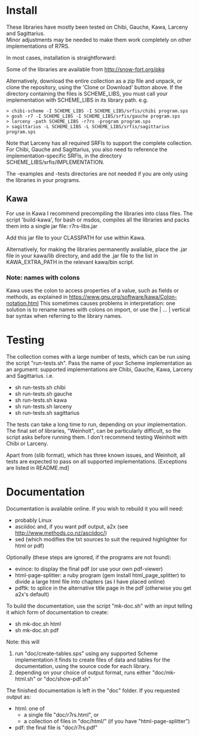 # Install

These libraries have mostly been tested on Chibi, Gauche, Kawa, Larceny and Sagittarius.  
Minor adjustments may be needed to make them work completely on other implementations of R7RS.

In most cases, installation is straightforward:

Some of the libraries are available from http://snow-fort.org/pkg

Alternatively, download the entire collection as a zip file and unpack, or
clone the repository, using the 'Clone or Download' button above.  If the
directory containing the files is SCHEME_LIBS, you must call your
implementation with SCHEME_LIBS in its library path.  e.g.

    > chibi-scheme -I SCHEME_LIBS -I SCHEME_LIBS/srfis/chibi program.sps
    > gosh -r7 -I SCHEME_LIBS -I SCHEME_LIBS/srfis/gauche program.sps
    > larceny -path SCHEME_LIBS -r7rs -program program.sps
    > sagittarius -L SCHEME_LIBS -L SCHEME_LIBS/srfis/sagittarius program.sps

Note that Larceny has all required SRFIs to support the complete collection.
For Chibi, Gauche and Sagittarius, you also need to reference the
implementation-specific SRFIs, in the directory
SCHEME_LIBS/srfis/IMPLEMENTATION.

The -examples and -tests directories are not needed if you are only using the
libraries in your programs.

## Kawa

For use in Kawa I recommend precompiling the libraries into class files.  The
script 'build-kawa', for bash or msdos, compiles all the libraries and packs
them into a single jar file: r7rs-libs.jar

Add this jar file to your CLASSPATH for use within Kawa.

Alternatively, for making the libraries permanently available, place the .jar file in your 
kawa/lib directory, and add the .jar file to the list in KAWA_EXTRA_PATH in the relevant 
kawa/bin script.

### Note: names with colons

Kawa uses the colon to access properties of a value, such as fields or methods, 
as explained in   https://www.gnu.org/software/kawa/Colon-notation.html
This sometimes causes problems in interpretation: one solution is to rename
names with colons on import, or use the | ... | vertical bar syntax when
referring to the library names.


# Testing

The collection comes with a large number of tests, which can be run using the script "run-tests.sh".
Pass the name of your Scheme implementation as an argument: supported implementations are Chibi, 
Gauche, Kawa, Larceny and Sagittarius.  i.e.

* sh run-tests.sh chibi
* sh run-tests.sh gauche
* sh run-tests.sh kawa
* sh run-tests.sh larceny
* sh run-tests.sh sagittarius

The tests can take a long time to run, depending on your implementation.  The final set of 
libraries, "Weinholt", can be particularly difficult, so the script asks before running them. 
I don't recommend testing Weinholt with Chibi or Larceny.

Apart from (slib format), which has three known issues, and Weinholt, all tests are expected 
to pass on all supported implementations. [Exceptions are listed in README.md]


# Documentation

Documentation is available online.  If you wish to rebuild it you will need:

* probably Linux
* asciidoc and, if you want pdf output, a2x (see http://www.methods.co.nz/asciidoc/)
* sed (which modifies the txt sources to suit the required highlighter for html or pdf)

Optionally (these steps are ignored, if the programs are not found):

* evince: to display the final pdf (or use your own pdf-viewer)
* html-page-splitter: a ruby program (gem install html_page_splitter) to divide
  a large html file into chapters (as I have placed online)
* pdftk: to splice in the alternative title page in the pdf (otherwise you get a2x's default)

To build the documentation, use the script "mk-doc.sh" with an input telling it which 
form of documentation to create:

* sh mk-doc.sh html
* sh mk-doc.sh pdf

Note: this will

1. run "doc/create-tables.sps" using any supported Scheme implementation it finds to create 
   files of data and tables for the documentation, using the source code for each library.
2. depending on your choice of output format, runs either "doc/mk-html.sh" or "doc/show-pdf.sh"

The finished documentation is left in the "doc" folder.  If you requested output as:

* html: one of
  * a single file "doc/r7rs.html", or
  * a collection of files in "doc/html/" (if you have "html-page-splitter")
* pdf: the final file is "doc/r7rs.pdf"


